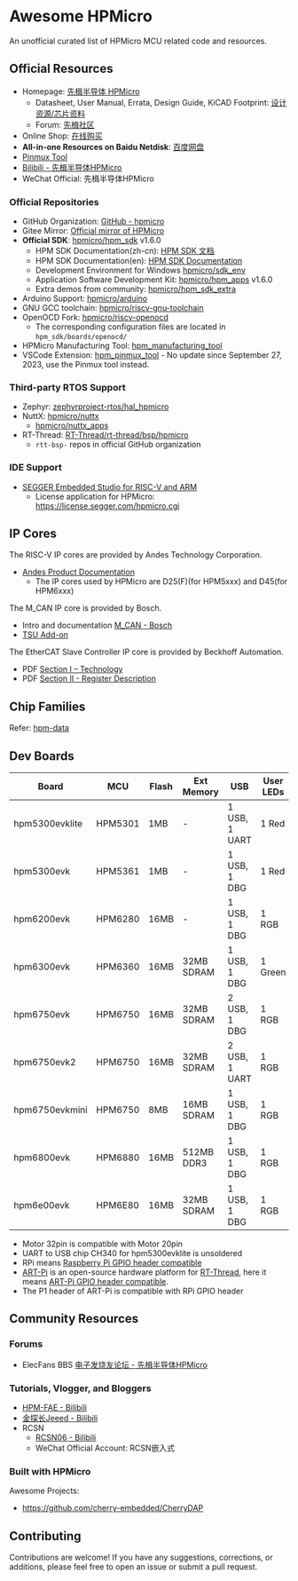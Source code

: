 # Awesome HPMicro

An unofficial curated list of HPMicro MCU related code and resources.

## Official Resources

- Homepage: [先楫半导体 HPMicro](https://www.hpmicro.com/)
  - Datasheet, User Manual, Errata, Design Guide, KiCAD Footprint: [设计资源/芯片资料](https://www.hpmicro.com/resources/resources.html)
  - Forum: [先楫社区](https://www.hpmicro.com/support/forumpark.html)
- Online Shop: [在线购买](https://www.hpmicro.com/support/shop.html)
- **All-in-one Resources on Baidu Netdisk**: [百度网盘](https://pan.baidu.com/s/1RaYHOD7xk7fnotmgLpoAlA?pwd=xk2n)
- [Pinmux Tool](https://tools.hpmicro.com/pinmux)
- [Bilibili - 先楫半导体HPMicro](https://space.bilibili.com/1306310554)
- WeChat Official: 先楫半导体HPMicro

### Official Repositories

- GitHub Organization: [GitHub - hpmicro](https://github.com/hpmicro)
- Gitee Mirror: [Official mirror of HPMicro](https://gitee.com/hpmicro)
- **Official SDK**: [hpmicro/hpm_sdk](https://github.com/hpmicro/hpm_sdk) v1.6.0
  - HPM SDK Documentation(zh-cn): [HPM SDK 文档](https://hpm-sdk.readthedocs.io/zh-cn/latest/)
  - HPM SDK Documentation(en): [HPM SDK Documentation](http://doc.hpmicro.com/sdk_doc/en/latest/html/index.html)
  - Development Environment for Windows [hpmicro/sdk_env](https://github.com/hpmicro/sdk_env)
  - Application Software Development Kit: [hpmicro/hpm_apps](https://github.com/hpmicro/hpm_apps) v1.6.0
  - Extra demos from community: [hpmicro/hpm_sdk_extra](https://github.com/hpmicro/hpm_sdk_extra)
- Arduino Support: [hpmicro/arduino](https://github.com/hpmicro/arduino)
- GNU GCC toolchain: [hpmicro/riscv-gnu-toolchain](https://github.com/hpmicro/riscv-gnu-toolchain)
- OpenOCD Fork: [hpmicro/riscv-openocd](https://github.com/hpmicro/riscv-openocd)
  - The corresponding configuration files are located in `hpm_sdk/boards/openocd/`
- HPMicro Manufacturing Tool: [hpm_manufacturing_tool](https://github.com/hpmicro/hpm_manufacturing_tool)
- VSCode Extension: [hpm_pinmux_tool](https://github.com/hpmicro/hpm_pinmux_tool) - No update since September 27, 2023, use the Pinmux tool instead.

### Third-party RTOS Support

- Zephyr: [zephyrproject-rtos/hal_hpmicro](https://github.com/zephyrproject-rtos/hal_hpmicro)
- NuttX: [hpmicro/nuttx](https://github.com/hpmicro/nuttx)
  - [hpmicro/nuttx_apps](https://github.com/hpmicro/nuttx_apps)
- RT-Thread: [RT-Thread/rt-thread/bsp/hpmicro](https://github.com/RT-Thread/rt-thread/tree/master/bsp/hpmicro)
  - `rtt-bsp-` repos in official GitHub organization

### IDE Support

- [SEGGER Embedded Studio for RISC-V and ARM](https://www.segger.com/downloads/embedded-studio/#embeddedstudio)
  - License application for HPMicro: <https://license.segger.com/hpmicro.cgi>

## IP Cores

The RISC-V IP cores are provided by Andes Technology Corporation.

- [Andes Product Documentation](http://www.andestech.com/en/products-solutions/product-documentation/)
  - The IP cores used by HPMicro are D25(F)(for HPM5xxx) and D45(for HPM6xxx)

The M_CAN IP core is provided by Bosch.

- Intro and documentation [M_CAN - Bosch](https://www.bosch-semiconductors.com/ip-modules/can-ip-modules/m-can/)
- [TSU Add-on](https://www.bosch-semiconductors.com/ip-modules/can-ip-modules/tsu-for-m-can/)

The EtherCAT Slave Controller IP core is provided by Beckhoff Automation.

- PDF [Section I – Technology](https://download.beckhoff.com/download/document/io/ethercat-development-products/ethercat_esc_datasheet_sec1_technology_2i3.pdf)
- PDF [Section II - Register Description](https://download.beckhoff.com/download/document/io/ethercat-development-products/ethercat_esc_datasheet_sec2_registers_3i0.pdf)

## Chip Families

Refer: [hpm-data]

## Dev Boards

| Board          | MCU     | Flash | Ext Memory | USB          | User LEDs       | User Buttons     | GPIOs                | Ethernet | Extra                                                   |
|----------------|---------|-------|------------|--------------|-----------------|------------------|----------------------|----------|---------------------------------------------------------|
| hpm5300evklite | HPM5301 | 1MB   | -          | 1 USB, 1 UART| 1 Red           | 1 Boot, 1 User   | RPi                  | -        |                                                         |
| hpm5300evk     | HPM5361 | 1MB   | -          | 1 USB, 1 DBG | 1 Red           | 1 User, 1 WBUTN  | RPi, Motor 32pin     | -        | ADC, CAN, LIN, 485, 422                                 |
| hpm6200evk     | HPM6280 | 16MB  | -          | 1 USB, 1 DBG | 1 RGB           | 1 PBUTN          | ART-Pi, Motor 20pin  | -        | ADC, HRPWM                                              |
| hpm6300evk     | HPM6360 | 16MB  | 32MB SDRAM | 1 USB, 1 DBG | 1 Green         | 1 PBUTN, 1 WBUTN | RPi, Motor 20pin     | 100M     | TFCard, CAN                                             |
| hpm6750evk     | HPM6750 | 16MB  | 32MB SDRAM | 2 USB, 1 DBG | 1 RGB           | 1 PBUTN, 1 WBUTN | 12pin, Motor 20pin   | 1G, 100M | LCD/TP, DVP, TFCard, CAN, Audio, Buzzer                 |
| hpm6750evk2    | HPM6750 | 16MB  | 32MB SDRAM | 2 USB, 1 UART| 1 RGB           | 1 PBUTN, 1 WBUTN | 12pin, Motor 20pin   | 1G, 100M | LCD/TP, DVP, TFCard, CAN, Audio                         |
| hpm6750evkmini | HPM6750 | 8MB   | 16MB SDRAM | 1 USB, 1 DBG | 1 RGB           | 1 PBUTN, 1 WBUTN | ART-Pi               | -        | LCD, DVP, RW007 WiFi, TFCard, Buzzer, Audio             |
| hpm6800evk     | HPM6880 | 16MB  | 512MB DDR3 | 1 USB, 1 DBG | 1 RGB           | 2 User           | RPi, ADC 16pin       | 1G       | eMMC, EEPROM, TFCard, Audio, CAN, LCD, MIPI, DVP        |
| hpm6e00evk     | HPM6E80 | 16MB  | 32MB SDRAM | 1 USB, 1 DBG | 1 RGB           | 2 User           | RPi, Motor 32pin     | 1G       | 2 EtherCAT, Audio, ADC, CAN, PPI/FEMC(SDRAM)            |

- Motor 32pin is compatible with Motor 20pin
- UART to USB chip CH340 for hpm5300evklite is unsoldered
- RPi means [Raspberry Pi GPIO header compatible](https://pinout.xyz/)
- [ART-Pi] is an open-source hardware platform for [RT-Thread], here it means [ART-Pi GPIO header compatible](https://art-pi.github.io/website/docs/#/tutorial/pin-description).
- The P1 header of ART-Pi is compatible with RPi GPIO header

## Community Resources

### Forums

- ElecFans BBS [电子发烧友论坛 - 先楫半导体HPMicro](https://bbs.elecfans.com/group_1700)

### Tutorials, Vlogger, and Bloggers

- [HPM-FAE - Bilibili](https://space.bilibili.com/592932589)
- [金探长Jeeed - Bilibili](https://space.bilibili.com/191119115)
- RCSN
  - [RCSN06 - Bilibili](https://space.bilibili.com/281444293)
  - WeChat Official Account: RCSN嵌入式

### Built with HPMicro

Awesome Projects:

- <https://github.com/cherry-embedded/CherryDAP>

## Contributing

Contributions are welcome! If you have any suggestions, corrections, or additions, please feel free to open an issue or submit a pull request.

[hpm-data]: https://github.com/andelf/hpm-data
[ART-Pi]: https://art-pi.github.io/website
[RT-Thread]: https://github.com/RT-Thread/rt-thread
